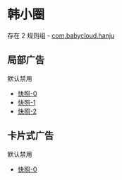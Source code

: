 # 韩小圈

存在 2 规则组 - [com.babycloud.hanju](/src/apps/com.babycloud.hanju.ts)

## 局部广告

默认禁用

- [快照-0](https://i.gkd.li/import/13628282)
- [快照-1](https://i.gkd.li/import/13670721)
- [快照-2](https://i.gkd.li/import/13849929)

## 卡片式广告

默认禁用

- [快照-0](https://i.gkd.li/import/13800123)
